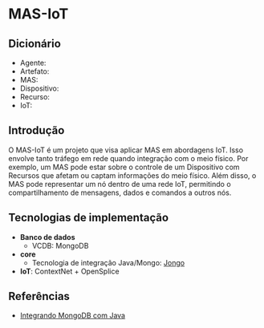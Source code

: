# MAS-IoT
## Dicionário
- Agente: 
- Artefato: 
- MAS: 
- Dispositivo: 
- Recurso: 
- IoT: 
## Introdução
O MAS-IoT é um projeto que visa aplicar MAS em abordagens IoT. Isso envolve tanto tráfego em
 rede quando integração com o meio físico. Por exemplo, um MAS pode estar sobre o controle de um Dispositivo com
  Recursos que afetam ou captam informações do meio físico. Além disso, o MAS pode representar um nó dentro de uma
   rede IoT, permitindo o compartilhamento de mensagens, dados e comandos a outros nós.

## Tecnologias de implementação
- **Banco de dados**
    - VCDB: MongoDB
- **core**
    - Tecnologia de integração Java/Mongo: [Jongo](http://jongo.org/)
- **IoT**: ContextNet + OpenSplice

## Referências
- [Integrando MongoDB com Java](https://www.mongodb.com/blog/post/getting-started-with-mongodb-and-java-part-i)